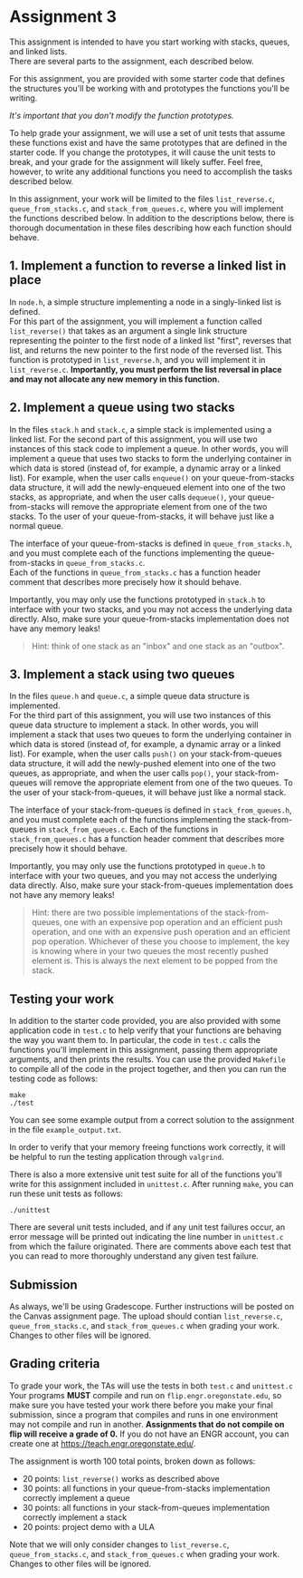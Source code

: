 # Assignment 3

This assignment is intended to have you start working with stacks, queues, and linked lists.  
There are several parts to the assignment, each described below.

For this assignment, you are provided with some starter code that defines the structures 
you'll be working with and prototypes the functions you'll be writing.  

*It's important that you don't modify the function prototypes.*  

To help grade your assignment, we will use a set of unit tests that assume these functions
exist and have the same prototypes that are defined in the starter code.  If you change the
prototypes, it will cause the unit tests to break, and your grade for the assignment will 
likely suffer.  Feel free, however, to write any additional functions you need to accomplish 
the tasks described below.

In this assignment, your work will be limited to the files `list_reverse.c`, 
`queue_from_stacks.c`, and `stack_from_queues.c`, where you will implement the functions 
described below. In addition to the descriptions below, there is thorough documentation 
in these files describing how each function should behave. 

## 1. Implement a function to reverse a linked list in place

In `node.h`, a simple structure implementing a node in a singly-linked list is defined.  
For this part of the assignment, you will implement a function called `list_reverse()` that 
takes as an argument a single link structure representing the pointer to the first node of a 
linked list "first", reverses that list, and returns the new pointer to the first node of 
the reversed list.  This function is prototyped in `list_reverse.h`, and you will implement 
it in `list_reverse.c`.  **Importantly, you must perform the list reversal in place and may 
not allocate any new memory in this function.**

## 2. Implement a queue using two stacks

In the files `stack.h` and `stack.c`, a simple stack is implemented using a linked list.
For the second part of this assignment, you will use two instances of this stack code to 
implement a queue.  In other words, you will implement a queue that uses two stacks to 
form the underlying container in which data is stored (instead of, for example, a dynamic 
array or a linked list).  For example, when the user calls `enqueue()` on your 
queue-from-stacks data structure, it will add the newly-enqueued element into one of the 
two stacks, as appropriate, and when the user calls `dequeue()`, your queue-from-stacks will 
remove the appropriate element from one of the two stacks.  To the user of your queue-from-stacks, 
it will behave just like a normal queue.

The interface of your queue-from-stacks is defined in `queue_from_stacks.h`, and you must 
complete each of the functions implementing the queue-from-stacks in `queue_from_stacks.c`.  
Each of the functions in `queue_from_stacks.c` has a function header comment that describes 
more precisely how it should behave.

Importantly, you may only use the functions prototyped in `stack.h` to interface with your 
two stacks, and you may not access the underlying data directly.  Also, make sure your 
queue-from-stacks implementation does not have any memory leaks!

> Hint: think of one stack as an "inbox" and one stack as an "outbox".

## 3. Implement a stack using two queues

In the files `queue.h` and `queue.c`, a simple queue data structure is implemented.  
For the third part of this assignment, you will use two instances of this queue data structure 
to implement a stack.  In other words, you will implement a stack that uses two queues to form 
the underlying container in which data is stored (instead of, for example, a dynamic array or a 
linked list).  For example, when the user calls `push()` on your stack-from-queues data structure, 
it will add the newly-pushed element into one of the two queues, as appropriate, and when the 
user calls `pop()`, your stack-from-queues will remove the appropriate element from one of the 
two queues.  To the user of your stack-from-queues, it will behave just like a normal stack.

The interface of your stack-from-queues is defined in `stack_from_queues.h`, and you must complete 
each of the functions implementing the stack-from-queues in `stack_from_queues.c`.  Each of the 
functions in `stack_from_queues.c` has a function header comment that describes more precisely how 
it should behave.

Importantly, you may only use the functions prototyped in `queue.h` to interface with your two queues, 
and you may not access the underlying data directly.  Also, make sure your stack-from-queues 
implementation does not have any memory leaks!

> Hint: there are two possible implementations of the stack-from-queues, one with an expensive pop 
operation and an efficient push operation, and one with an expensive push operation and an efficient 
pop operation.  Whichever of these you choose to implement, the key is knowing where in your two 
queues the most recently pushed element is.  This is always the next element to be popped from the stack.

## Testing your work

In addition to the starter code provided, you are also provided with some application code in `test.c` 
to help verify that your functions are behaving the way you want them to.  In particular, the code in 
`test.c` calls the functions you'll implement in this assignment, passing them appropriate arguments, 
and then prints the results.  You can use the provided `Makefile` to compile all of the code in the 
project together, and then you can run the testing code as follows:

```
make
./test
```

You can see some example output from a correct solution to the assignment in the file `example_output.txt`.

In order to verify that your memory freeing functions work correctly, it will be helpful to run the 
testing application through `valgrind`.

There is also a more extensive unit test suite for all of the functions you'll write for this assignment 
included in `unittest.c`.  After running `make`, you can run these unit tests as follows:

```
./unittest
```

There are several unit tests included, and if any unit test failures occur, an error message will be 
printed out indicating the line number in `unittest.c` from which the failure originated.  There are 
comments above each test that you can read to more thoroughly understand any given test failure.

## Submission

As always, we'll be using Gradescope. Further instructions will be posted on the Canvas assignment page.
The upload should contian `list_reverse.c`, `queue_from_stacks.c`, and 
`stack_from_queues.c` when grading your work.  Changes to other files will be ignored.


## Grading criteria

To grade your work, the TAs will use the tests in both `test.c` and `unittest.c` Your programs **MUST** 
compile and run on `flip.engr.oregonstate.edu`, so make sure you have tested your work there before you 
make your final submission, since a program that compiles and runs in one environment may not compile 
and run in another.  **Assignments that do not compile on flip will receive a grade of 0.**  If you do 
not have an ENGR account, you can create one at https://teach.engr.oregonstate.edu/.

The assignment is worth 100 total points, broken down as follows:

* 20 points: `list_reverse()` works as described above
* 30 points: all functions in your queue-from-stacks implementation correctly implement a queue
* 30 points: all functions in your stack-from-queues implementation correctly implement a stack
* 20 points: project demo with a ULA 

Note that we will only consider changes to `list_reverse.c`, `queue_from_stacks.c`, and 
`stack_from_queues.c` when grading your work.  Changes to other files will be ignored.
